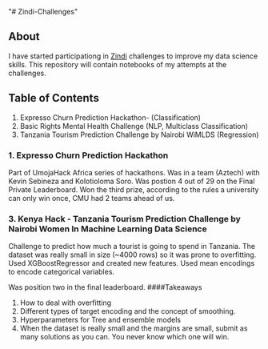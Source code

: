 "# Zindi-Challenges" 

## About
I have started participationg in [Zindi](https://zindi.africa) challenges to improve my data science skills. This repository will contain notebooks of my attempts at the challenges.

## Table of Contents
1. Expresso Churn Prediction Hackathon- (Classification)
2. Basic Rights Mental Health Challenge (NLP, Multiclass Classification)
3. Tanzania Tourism Prediction Challenge by Nairobi WiMLDS (Regression)

### 1. Expresso Churn Prediction Hackathon  
Part of UmojaHack Africa series of hackathons. Was in a team (Aztech) with Kevin Sebineza and Kolotioloma Soro. Was postion 4 out of 29 on the Final Private Leaderboard. Won the third prize, according to the rules a university can only win once, CMU had 2 teams ahead of us.

### 3. Kenya Hack - Tanzania Tourism Prediction Challenge by Nairobi Women In Machine Learning Data Science
Challenge to predict how much a tourist is going to spend in Tanzania. The dataset was really small in size (~4000 rows) so it was prone to overfitting. Used XGBoostRegressor and created new features. Used mean encodings to encode categorical variables.

Was position two in the final leaderboard. 
####Takeaways
1. How to deal with overfitting
2. Different types of target encoding and the concept of smoothing.
3. Hyperparameters for Tree and ensemble models
4. When the dataset is really small and the margins are small, submit as many solutions as you can. You never know which one will win.